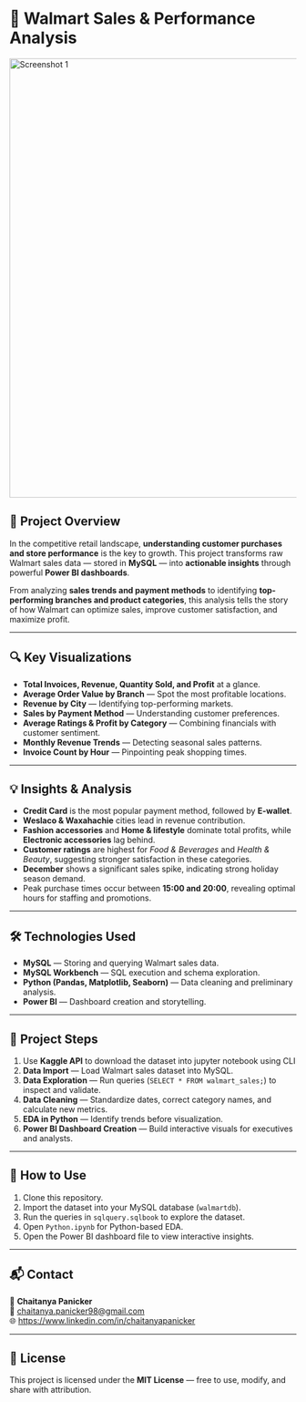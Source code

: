# 🛒 Walmart Sales & Performance Analysis 

<img width="1271" height="771" alt="Screenshot 1" src="https://github.com/user-attachments/assets/eaaf21df-0c09-47c2-8462-cbe0f7e86e32" />

## 📖 Project Overview  
In the competitive retail landscape, **understanding customer purchases and store performance** is the key to growth. This project transforms raw Walmart sales data — stored in **MySQL** — into **actionable insights** through powerful **Power BI dashboards**.  

From analyzing **sales trends and payment methods** to identifying **top-performing branches and product categories**, this analysis tells the story of how Walmart can optimize sales, improve customer satisfaction, and maximize profit.  

---

## 🔍 Key Visualizations  
- **Total Invoices, Revenue, Quantity Sold, and Profit** at a glance.  
- **Average Order Value by Branch** — Spot the most profitable locations.  
- **Revenue by City** — Identifying top-performing markets.  
- **Sales by Payment Method** — Understanding customer preferences.  
- **Average Ratings & Profit by Category** — Combining financials with customer sentiment.  
- **Monthly Revenue Trends** — Detecting seasonal sales patterns.  
- **Invoice Count by Hour** — Pinpointing peak shopping times.  

---

## 💡 Insights & Analysis  
- **Credit Card** is the most popular payment method, followed by **E-wallet**.  
- **Weslaco & Waxahachie** cities lead in revenue contribution.  
- **Fashion accessories** and **Home & lifestyle** dominate total profits, while **Electronic accessories** lag behind.  
- **Customer ratings** are highest for *Food & Beverages* and *Health & Beauty*, suggesting stronger satisfaction in these categories.  
- **December** shows a significant sales spike, indicating strong holiday season demand.  
- Peak purchase times occur between **15:00 and 20:00**, revealing optimal hours for staffing and promotions.  

---

## 🛠 Technologies Used  
- **MySQL** — Storing and querying Walmart sales data.  
- **MySQL Workbench** — SQL execution and schema exploration.  
- **Python (Pandas, Matplotlib, Seaborn)** — Data cleaning and preliminary analysis.  
- **Power BI** — Dashboard creation and storytelling.  

---

## 📂 Project Steps  
1. Use **Kaggle API** to download the dataset into jupyter notebook using CLI
2. **Data Import** — Load Walmart sales dataset into MySQL.  
3. **Data Exploration** — Run queries (`SELECT * FROM walmart_sales;`) to inspect and validate.  
4. **Data Cleaning** — Standardize dates, correct category names, and calculate new metrics.  
5. **EDA in Python** — Identify trends before visualization.  
6. **Power BI Dashboard Creation** — Build interactive visuals for executives and analysts.   

---

## 🚀 How to Use  
1. Clone this repository.  
2. Import the dataset into your MySQL database (`walmartdb`).  
3. Run the queries in `sqlquery.sqlbook` to explore the dataset.  
4. Open `Python.ipynb` for Python-based EDA.  
5. Open the Power BI dashboard file to view interactive insights.  

---

## 📬 Contact  
👤 **Chaitanya Panicker**  
📧 chaitanya.panicker98@gmail.com  
🌐 https://www.linkedin.com/in/chaitanyapanicker  

---

## 📜 License  
This project is licensed under the **MIT License** — free to use, modify, and share with attribution.  
